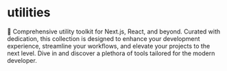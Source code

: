 # utilities
🤌 Comprehensive utility toolkit for Next.js, React, and beyond. Curated with dedication, this collection is designed to enhance your development experience, streamline your workflows, and elevate your projects to the next level. Dive in and discover a plethora of tools tailored for the modern developer.
